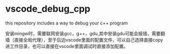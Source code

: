 # vscode_debug_cpp

this repository includes a way to debug your c++ program

安装mingw时，需要联网安装gcc，g++，gdu,其中安装gdu可能会报错，需要翻墙（直接全局代理），至于后边vscode里面的配置文件，可以自己选择直接copy进工作目录，也可以直接在vscode里面调试时直接添加配置。